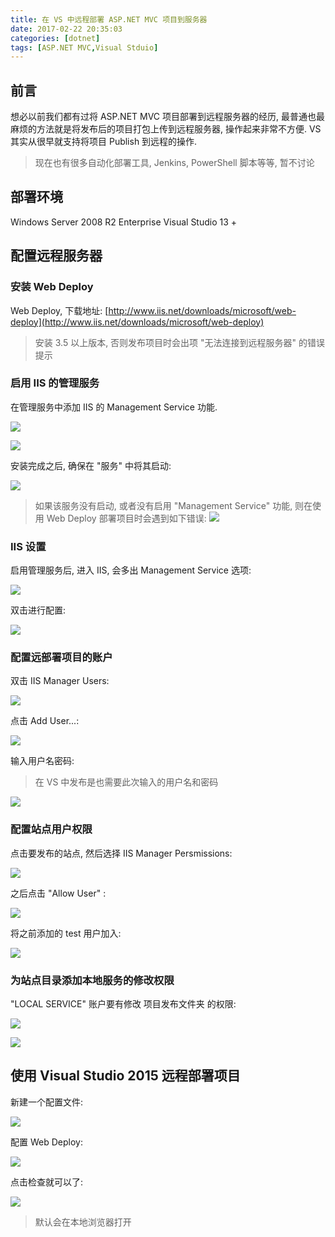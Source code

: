 ```yaml
---
title: 在 VS 中远程部署 ASP.NET MVC 项目到服务器
date: 2017-02-22 20:35:03
categories: [dotnet]
tags: [ASP.NET MVC,Visual Stduio]
---
```


## 前言
想必以前我们都有过将 ASP.NET MVC 项目部署到远程服务器的经历, 最普通也最麻烦的方法就是将发布后的项目打包上传到远程服务器, 操作起来非常不方便. VS 其实从很早就支持将项目 Publish 到远程的操作.
> 现在也有很多自动化部署工具, Jenkins, PowerShell 脚本等等, 暂不讨论

## 部署环境
Windows Server 2008 R2 Enterprise
Visual Studio 13 +

## 配置远程服务器

### 安装 Web Deploy
Web Deploy, 下载地址: [http://www.iis.net/downloads/microsoft/web-deploy](http://www.iis.net/downloads/microsoft/web-deploy)
> 安装 3.5 以上版本, 否则发布项目时会出项 "无法连接到远程服务器" 的错误提示

<!--more-->

### 启用 IIS 的管理服务
在管理服务中添加 IIS 的 Management Service 功能.

![](/assets/webdeploy/1.server_manager_add_features.png)

![](/assets/webdeploy/2.iis_management_service.png)

安装完成之后, 确保在 "服务" 中将其启动:

![](/assets/webdeploy/3.as_service_started.png)

> 如果该服务没有启动, 或者没有启用 "Management Service" 功能, 则在使用 Web Deploy 部署项目时会遇到如下错误: ![](/assets/webdeploy/4.error.png)

### IIS 设置
启用管理服务后, 进入 IIS, 会多出 Management Service 选项:

![](/assets/webdeploy/5.iis_home.png)

双击进行配置:

![](/assets/webdeploy/6.management_service_setting.png)

### 配置远部署项目的账户
双击 IIS Manager Users:

![](/assets/webdeploy/7.iis_user.png)

点击 Add User...:

![](/assets/webdeploy/8.iis_user_add.png)

输入用户名密码:
> 在 VS 中发布是也需要此次输入的用户名和密码

![](/assets/webdeploy/9.iis_user_name_pass.png)

### 配置站点用户权限
点击要发布的站点, 然后选择 IIS Manager Persmissions:

![](/assets/webdeploy/10.iis_user_permission.png)

之后点击 "Allow User" :

![](/assets/webdeploy/11.iis_allow_user.png)

将之前添加的 test 用户加入:

![](/assets/webdeploy/12.select_user.png)

### 为站点目录添加本地服务的修改权限
"LOCAL SERVICE" 账户要有修改 项目发布文件夹 的权限:

![](/assets/webdeploy/17.floder_peimission.png)

![](/assets/webdeploy/18.full_setting.png)


## 使用 Visual Studio 2015 远程部署项目
新建一个配置文件:

![](/assets/webdeploy/13.pubish.png)

配置 Web Deploy:

![](/assets/webdeploy/15.connection.png)

点击检查就可以了:

![](/assets/webdeploy/16.check.png)

> 默认会在本地浏览器打开
